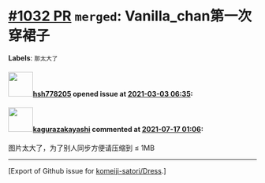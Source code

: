 # [\#1032 PR](https://github.com/komeiji-satori/Dress/pull/1032) `merged`: Vanilla_chan第一次穿裙子
**Labels**: `那太大了`


#### <img src="https://avatars.githubusercontent.com/u/51521470?u=e05dc34a5f91fb812275a22b145455e8cc1147e2&v=4" width="50">[hsh778205](https://github.com/hsh778205) opened issue at [2021-03-03 06:35](https://github.com/komeiji-satori/Dress/pull/1032):



#### <img src="https://avatars.githubusercontent.com/u/2824841?u=b6e28fbc3f5ac12daf4b9a169194996ca20b57fb&v=4" width="50">[kagurazakayashi](https://github.com/kagurazakayashi) commented at [2021-07-17 01:06](https://github.com/komeiji-satori/Dress/pull/1032#issuecomment-881790077):

图片太大了，为了别人同步方便请压缩到 ≤ 1MB


-------------------------------------------------------------------------------



[Export of Github issue for [komeiji-satori/Dress](https://github.com/komeiji-satori/Dress).]
